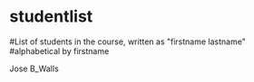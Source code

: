 # studentlist
#List of students in the course, written as "firstname lastname"
#alphabetical by firstname

Jose B_Walls
